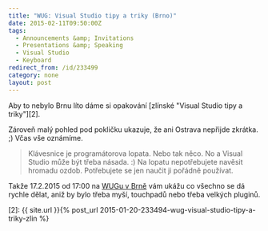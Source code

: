 ```yaml
---
title: "WUG: Visual Studio tipy a triky (Brno)"
date: 2015-02-11T09:50:00Z
tags:
  - Announcements &amp; Invitations 
  - Presentations &amp; Speaking
  - Visual Studio
  - Keyboard
redirect_from: /id/233499
category: none
layout: post
---
```

Aby to nebylo Brnu líto dáme si opakování [zlínské "Visual Studio tipy a triky"][2]. 

Zároveň malý pohled pod pokličku ukazuje, že ani Ostrava nepřijde zkrátka. ;) Včas vše oznámíme. 

> Klávesnice je programátorova lopata. Nebo tak něco. No a Visual Studio může být třeba násada. :) Na lopatu nepotřebujete navěsit hromadu ozdob. Potřebujete se jen naučit ji pořádně používat. 

Takže 17.2.2015 od 17:00 na [WUGu v Brně][1] vám ukážu co všechno se dá rychle dělat, aniž by bylo třeba myší, touchpadů nebo třeba velkých pluginů. 

[1]: http://www.wug.cz/brno/akce/717-Visual-Studio-tipy-a-triky
[2]: {{ site.url }}{% post_url 2015-01-20-233494-wug-visual-studio-tipy-a-triky-zlin %}